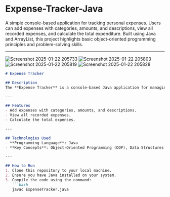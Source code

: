 # Expense-Tracker-Java
A simple console-based application for tracking personal expenses. Users can add expenses with categories, amounts, and descriptions, view all recorded expenses, and calculate the total expenditure. Built using Java and ArrayList, this project highlights basic object-oriented programming principles and problem-solving skills.

---

![Screenshot 2025-01-22 205733](https://github.com/user-attachments/assets/d6c0376c-806d-45e2-a682-f279bfde5203)
![Screenshot 2025-01-22 205803](https://github.com/user-attachments/assets/860c9281-20fe-4a50-90a9-9db262bba5e9)
![Screenshot 2025-01-22 205819](https://github.com/user-attachments/assets/00a1be45-d196-4699-8195-f129bbb49db7)
![Screenshot 2025-01-22 205828](https://github.com/user-attachments/assets/66dc6948-8521-4295-b539-04727971369e)




```markdown
# Expense Tracker

## Description
The **Expense Tracker** is a console-based Java application for managing personal expenses. It allows users to add expenses categorized by type, view all recorded expenses, and calculate the total expenditure. This project showcases object-oriented programming principles and highlights basic data structures like ArrayList.

---

## Features
- Add expenses with categories, amounts, and descriptions.
- View all recorded expenses.
- Calculate the total expenses.

---

## Technologies Used
- **Programming Language**: Java
- **Key Concepts**: Object-Oriented Programming (OOP), Data Structures (ArrayList).

---

## How to Run
1. Clone this repository to your local machine.
2. Ensure you have Java installed on your system.
3. Compile the code using the command:
   ```bash
   javac ExpenseTracker.java
